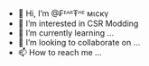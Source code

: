 - 👋 Hi, I’m @₣ᴱᴬᴿŦᴴᴱ мιcкү
- 👀 I’m interested in CSR Modding
- 🌱 I’m currently learning ...
- 💞️ I’m looking to collaborate on ...
- 📫 How to reach me ...
